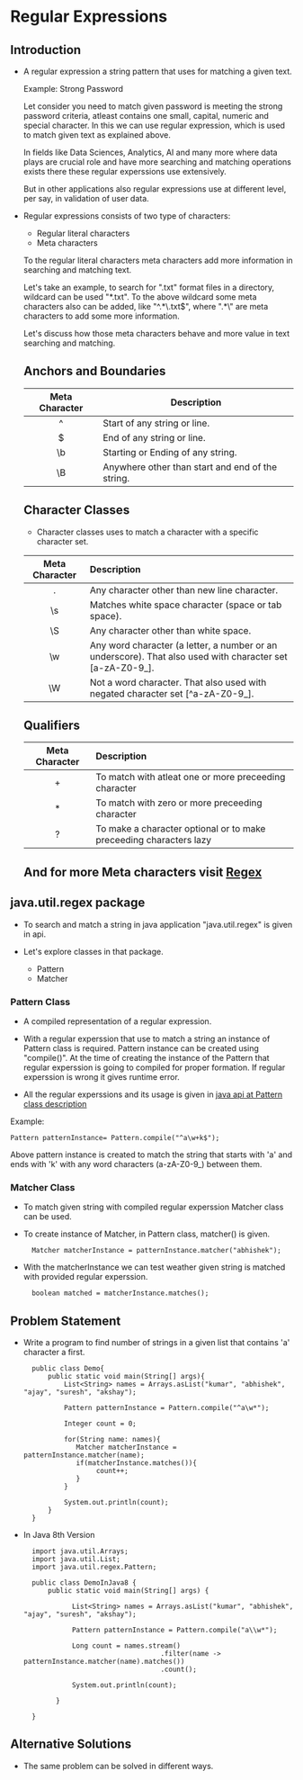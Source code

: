# Regular Expressions

## Introduction

* A regular expression a string pattern that uses for matching a given text.

    Example: Strong Password

    Let consider you need to match given password is meeting the strong password criteria, atleast contains one small, capital, numeric and special character. In this we can use regular expression,
    which is used to match given text as explained above.

    In fields like Data Sciences, Analytics, AI and many more where data plays are crucial role and have more searching and matching operations exists there these regular experssions use extensively.

    But in other applications also regular expressions use at different level, per say, in validation of user data.

* Regular expressions consists of two type of characters:

  * Regular literal characters
  * Meta characters

  To the regular literal characters meta characters add more information in searching and matching text.
  
  Let's take an example, to search for ".txt" format files in a directory, wildcard can be used "*.txt". To the above wildcard some meta characters also can be added, like  "^.\*\\.txt$", where ".\*\\" are meta characters to add some more information.

  Let's discuss how those meta characters behave and more value in text searching and matching.

    ## Anchors and Boundaries

  | Meta Character | Description|
  |  :--------:    |------------|
  |^               | Start of any string or line.|
  |$               | End of any string or line.|
  |\b              | Starting or Ending of any string.|
  |\B              | Anywhere other than start and end of the string.|
  
    ## Character Classes

   * Character classes uses to match a character with a specific character set.

  | Meta Character| Description|
  |   :----:      | :--------  |
  |.              | Any character other than new line character.|
  |\s             | Matches white space character (space or tab space).|
  |\S             | Any character other than white space.|
  |\w             | Any word character (a letter, a number or an underscore). That also used with character set [a-zA-Z0-9_].|
  |\W             | Not a word character. That also used with negated character set [^a-zA-Z0-9_].|


  ## Qualifiers

  | Meta Character | Description|
  |  :----:  | :----- |
  |+|  To match with atleat one or more preceeding character |
  |*| To match with zero or more preceeding character|
  |?| To make a character optional or to make preceeding characters lazy |


  ## And for more Meta characters visit [Regex](https://regexr.com/)



## java.util.regex package

* To search and match a string in java application "java.util.regex" is given in api.

* Let's explore classes in that package.

    - Pattern
    - Matcher

### Pattern Class

* A compiled representation of a regular expression.

* With a regular experssion that use to match a string an instance of Pattern class is required. Pattern instance can be created using "compile()". At the time of creating the instance of the Pattern that regular experssion is going to compiled for proper formation. If regular experssion is wrong it gives runtime error.

* All the regular experssions and its usage is given in [java api at Pattern class description](https://docs.oracle.com/javase/8/docs/api/)

Example:

    Pattern patternInstance= Pattern.compile("^a\w+k$");

Above pattern instance is created to match the string that starts with 'a' and ends with 'k' with any word characters (a-zA-Z0-9_) between them.

### Matcher Class

* To match given string with compiled regular experssion Matcher class can be used.

* To create instance of Matcher, in Pattern class, matcher() is given.

        Matcher matcherInstance = patternInstance.matcher("abhishek");

* With the matcherInstance we can test weather given string is matched with provided regular experssion.

        boolean matched = matcherInstance.matches();

## Problem Statement

* Write a program to find number of strings in a given list that contains 'a' character a first.

        public class Demo{
            public static void main(String[] args){
                List<String> names = Arrays.asList("kumar", "abhishek", "ajay", "suresh", "akshay");

                Pattern patternInstance = Pattern.compile("^a\w*");

                Integer count = 0;

                for(String name: names){
                   Matcher matcherInstance = patternInstance.matcher(name);
                   if(matcherInstance.matches()){
                        count++;
                   }
                }

                System.out.println(count);
            }
        }


* In Java 8th Version

        import java.util.Arrays;
        import java.util.List;
        import java.util.regex.Pattern;

        public class DemoInJava8 {
	        public static void main(String[] args) {

		          List<String> names = Arrays.asList("kumar", "abhishek", "ajay", "suresh", "akshay");

		          Pattern patternInstance = Pattern.compile("a\\w*");

		          Long count = names.stream()
				                        .filter(name -> patternInstance.matcher(name).matches())
				                        .count();

		          System.out.println(count);

	          }

        }


## Alternative Solutions

*  The same problem can be solved in different ways.